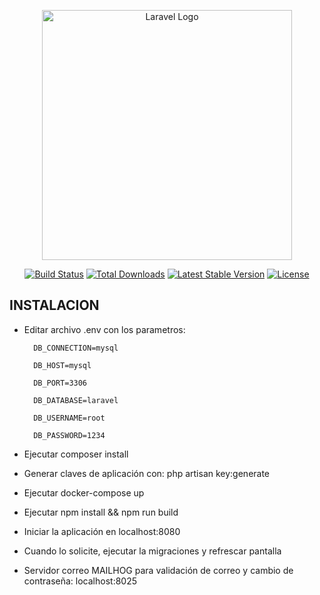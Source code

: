 <p align="center"><a href="https://laravel.com" target="_blank"><img src="https://raw.githubusercontent.com/laravel/art/master/logo-lockup/5%20SVG/2%20CMYK/1%20Full%20Color/laravel-logolockup-cmyk-red.svg" width="400" alt="Laravel Logo"></a></p>

<p align="center">
<a href="https://travis-ci.org/laravel/framework"><img src="https://travis-ci.org/laravel/framework.svg" alt="Build Status"></a>
<a href="https://packagist.org/packages/laravel/framework"><img src="https://img.shields.io/packagist/dt/laravel/framework" alt="Total Downloads"></a>
<a href="https://packagist.org/packages/laravel/framework"><img src="https://img.shields.io/packagist/v/laravel/framework" alt="Latest Stable Version"></a>
<a href="https://packagist.org/packages/laravel/framework"><img src="https://img.shields.io/packagist/l/laravel/framework" alt="License"></a>
</p>

<h2>INSTALACION</h2>

- Editar archivo .env con los parametros:

        DB_CONNECTION=mysql

        DB_HOST=mysql

        DB_PORT=3306

        DB_DATABASE=laravel

        DB_USERNAME=root

        DB_PASSWORD=1234

- Ejecutar composer install

- Generar claves de aplicación con:  php artisan key:generate

- Ejecutar docker-compose up

- Ejecutar npm install && npm run build

- Iniciar la aplicación en localhost:8080

- Cuando lo solicite, ejecutar la migraciones y refrescar pantalla

- Servidor correo MAILHOG para validación de correo y cambio de contraseña: localhost:8025
